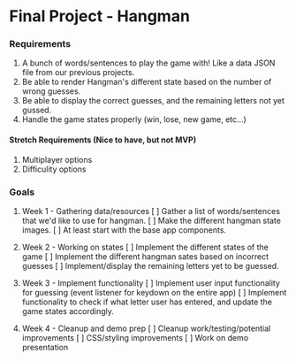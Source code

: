 # Final Project - Hangman

### Requirements

1. A bunch of words/sentences to play the game with! Like a data JSON file from our previous projects.
2. Be able to render Hangman's different state based on the number of wrong guesses.
3. Be able to display the correct guesses, and the remaining letters not yet gussed.
4. Handle the game states properly (win, lose, new game, etc...)

#### Stretch Requirements (Nice to have, but not MVP)

1. Multiplayer options
2. Difficulity options

### Goals

1. Week 1 - Gathering data/resources
   [ ] Gather a list of words/sentences that we'd like to use for hangman.
   [ ] Make the different hangman state images.
   [ ] At least start with the base app components.

2. Week 2 - Working on states
   [ ] Implement the different states of the game
   [ ] Implement the different hangman sates based on incorrect guesses
   [ ] Implement/display the remaining letters yet to be guessed.

3. Week 3 - Implement functionality
   [ ] Implement user input functionality for guessing (event listener for keydown on the entire app)
   [ ] Implement functionality to check if what letter user has entered, and update the game states accordingly.

4. Week 4 - Cleanup and demo prep
   [ ] Cleanup work/testing/potential improvements
   [ ] CSS/styling improvements
   [ ] Work on demo presentation
